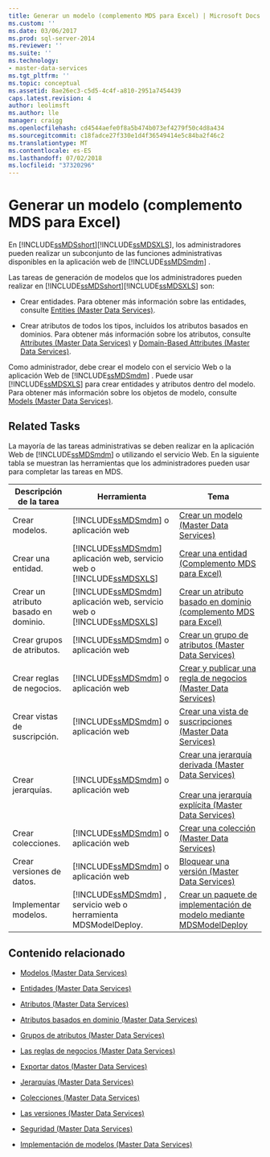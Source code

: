 ```yaml
---
title: Generar un modelo (complemento MDS para Excel) | Microsoft Docs
ms.custom: ''
ms.date: 03/06/2017
ms.prod: sql-server-2014
ms.reviewer: ''
ms.suite: ''
ms.technology:
- master-data-services
ms.tgt_pltfrm: ''
ms.topic: conceptual
ms.assetid: 8ae26ec3-c5d5-4c4f-a810-2951a7454439
caps.latest.revision: 4
author: leolimsft
ms.author: lle
manager: craigg
ms.openlocfilehash: cd4544aefe0f8a5b474b073ef4279f50c4d8a434
ms.sourcegitcommit: c18fadce27f330e1d4f36549414e5c84ba2f46c2
ms.translationtype: MT
ms.contentlocale: es-ES
ms.lasthandoff: 07/02/2018
ms.locfileid: "37320296"
---
```

# <a name="building-a-model-mds-add-in-for-excel"></a>Generar un modelo (complemento MDS para Excel)
  En [!INCLUDE[ssMDSshort](../../includes/ssmdsshort-md.md)][!INCLUDE[ssMDSXLS](../../includes/ssmdsxls-md.md)], los administradores pueden realizar un subconjunto de las funciones administrativas disponibles en la aplicación web de [!INCLUDE[ssMDSmdm](../../includes/ssmdsmdm-md.md)] .  
  
 Las tareas de generación de modelos que los administradores pueden realizar en [!INCLUDE[ssMDSshort](../../includes/ssmdsshort-md.md)][!INCLUDE[ssMDSXLS](../../includes/ssmdsxls-md.md)] son:  
  
-   Crear entidades. Para obtener más información sobre las entidades, consulte [Entities &#40;Master Data Services&#41;](../entities-master-data-services.md).  
  
-   Crear atributos de todos los tipos, incluidos los atributos basados en dominios. Para obtener más información sobre los atributos, consulte [Attributes &#40;Master Data Services&#41;](../attributes-master-data-services.md) y [Domain-Based Attributes &#40;Master Data Services&#41;](../domain-based-attributes-master-data-services.md).  
  
 Como administrador, debe crear el modelo con el servicio Web o la aplicación Web de [!INCLUDE[ssMDSmdm](../../includes/ssmdsmdm-md.md)] . Puede usar [!INCLUDE[ssMDSXLS](../../includes/ssmdsxls-md.md)] para crear entidades y atributos dentro del modelo. Para obtener más información sobre los objetos de modelo, consulte [Models &#40;Master Data Services&#41;](../models-master-data-services.md).  
  
## <a name="related-tasks"></a>Related Tasks  
 La mayoría de las tareas administrativas se deben realizar en la aplicación Web de [!INCLUDE[ssMDSmdm](../../includes/ssmdsmdm-md.md)] o utilizando el servicio Web. En la siguiente tabla se muestran las herramientas que los administradores pueden usar para completar las tareas en MDS.  
  
|Descripción de la tarea|Herramienta|Tema|  
|----------------------|----------|-----------|  
|Crear modelos.|[!INCLUDE[ssMDSmdm](../../includes/ssmdsmdm-md.md)] o aplicación web|[Crear un modelo &#40;Master Data Services&#41;](../create-a-model-master-data-services.md)|  
|Crear una entidad.|[!INCLUDE[ssMDSmdm](../../includes/ssmdsmdm-md.md)] aplicación web, servicio web o [!INCLUDE[ssMDSXLS](../../includes/ssmdsxls-md.md)]|[Crear una entidad &#40;Complemento MDS para Excel&#41;](create-an-entity-mds-add-in-for-excel.md)|  
|Crear un atributo basado en dominio.|[!INCLUDE[ssMDSmdm](../../includes/ssmdsmdm-md.md)] aplicación web, servicio web o [!INCLUDE[ssMDSXLS](../../includes/ssmdsxls-md.md)]|[Crear un atributo basado en dominio &#40;complemento MDS para Excel&#41;](create-a-domain-based-attribute-mds-add-in-for-excel.md)|  
|Crear grupos de atributos.|[!INCLUDE[ssMDSmdm](../../includes/ssmdsmdm-md.md)] o aplicación web|[Crear un grupo de atributos &#40;Master Data Services&#41;](../create-an-attribute-group-master-data-services.md)|  
|Crear reglas de negocios.|[!INCLUDE[ssMDSmdm](../../includes/ssmdsmdm-md.md)] o aplicación web|[Crear y publicar una regla de negocios &#40;Master Data Services&#41;](../create-and-publish-a-business-rule-master-data-services.md)|  
|Crear vistas de suscripción.|[!INCLUDE[ssMDSmdm](../../includes/ssmdsmdm-md.md)] o aplicación web|[Crear una vista de suscripciones &#40;Master Data Services&#41;](../create-a-subscription-view-to-export-data-master-data-services.md)|  
|Crear jerarquías.|[!INCLUDE[ssMDSmdm](../../includes/ssmdsmdm-md.md)] o aplicación web|[Crear una jerarquía derivada &#40;Master Data Services&#41;](../create-a-derived-hierarchy-master-data-services.md)<br /><br /> [Crear una jerarquía explícita &#40;Master Data Services&#41;](../create-an-explicit-hierarchy-master-data-services.md)|  
|Crear colecciones.|[!INCLUDE[ssMDSmdm](../../includes/ssmdsmdm-md.md)] o aplicación web|[Crear una colección &#40;Master Data Services&#41;](../create-a-collection-master-data-services.md)|  
|Crear versiones de datos.|[!INCLUDE[ssMDSmdm](../../includes/ssmdsmdm-md.md)] o aplicación web|[Bloquear una versión &#40;Master Data Services&#41;](../lock-a-version-master-data-services.md)|  
|Implementar modelos.|[!INCLUDE[ssMDSmdm](../../includes/ssmdsmdm-md.md)] , servicio web o herramienta MDSModelDeploy.|[Crear un paquete de implementación de modelo mediante MDSModelDeploy](../create-a-model-deployment-package-by-using-mdsmodeldeploy.md)|  
  
## <a name="related-content"></a>Contenido relacionado  
  
-   [Modelos &#40;Master Data Services&#41;](../models-master-data-services.md)  
  
-   [Entidades &#40;Master Data Services&#41;](../entities-master-data-services.md)  
  
-   [Atributos &#40;Master Data Services&#41;](../attributes-master-data-services.md)  
  
-   [Atributos basados en dominio &#40;Master Data Services&#41;](../domain-based-attributes-master-data-services.md)  
  
-   [Grupos de atributos &#40;Master Data Services&#41;](../attribute-groups-master-data-services.md)  
  
-   [Las reglas de negocios &#40;Master Data Services&#41;](../business-rules-master-data-services.md)  
  
-   [Exportar datos &#40;Master Data Services&#41;](../overview-exporting-data-master-data-services.md)  
  
-   [Jerarquías &#40;Master Data Services&#41;](../hierarchies-master-data-services.md)  
  
-   [Colecciones &#40;Master Data Services&#41;](../collections-master-data-services.md)  
  
-   [Las versiones &#40;Master Data Services&#41;](../versions-master-data-services.md)  
  
-   [Seguridad &#40;Master Data Services&#41;](../security-master-data-services.md)  
  
-   [Implementación de modelos &#40;Master Data Services&#41;](../deploying-models-master-data-services.md)  
  
  
